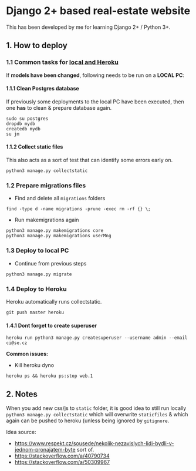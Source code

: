# Django 2+ based real-estate website

This has been developed by me for learning Django 2+ / Python 3+. 

## 1. How to deploy

### 1.1 Common tasks for <u>local and Heroku</u>

If **models have been changed**, following needs to be run on a **LOCAL PC**:

#### 1.1.1 Clean Postgres database 

If previously some deployments to the local PC have been executed, then one **has** to clean & prepare database again. 

```
sudo su postgres
dropdb mydb
createdb mydb
su jm
```

#### 1.1.2 Collect static files

This also acts as a sort of test that can identify some errors early on.

```
python3 manage.py collectstatic
```

### 1.2 Prepare migrations files

- Find and delete all `migrations` folders

```
find -type d -name migrations -prune -exec rm -rf {} \;
```

- Run makemigrations again

```
python3 manage.py makemigrations core
python3 manage.py makemigrations userMng
```

### 1.3 Deploy to local PC

- Continue from previous steps
```
python3 manage.py migrate
```

### 1.4 Deploy to Heroku

Heroku automatically runs collectstatic.

```
git push master heroku
```

#### 1.4.1 Dont forget to create superuser

```
heroku run python3 manage.py createsuperuser --username admin --email ci@se.cz
```


**Common issues:**

- Kill heroku dyno

```
heroku ps && heroku ps:stop web.1
```


## 2. Notes

When you add new css/js to `static` folder, it is good idea to still run locally `python3 manage.py collectstatic` which will overwrite `staticfiles` & which again can be pushed to heroku (unless being ignored by `gitignore`. 

Idea source: 
- <https://www.respekt.cz/sousede/nekolik-nezavislych-lidi-bydli-v-jednom-pronajatem-byte> sort of.
- <https://stackoverflow.com/a/40790734>
- <https://stackoverflow.com/a/50309967>